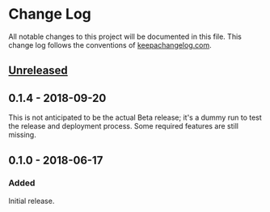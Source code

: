 # Change Log
All notable changes to this project will be documented in this file. This change log follows the conventions of [keepachangelog.com](http://keepachangelog.com/).

## [Unreleased]

## 0.1.4 - 2018-09-20
This is not anticipated to be the actual Beta release; it's a dummy run to test the release and deployment process. Some required features are still missing.

## 0.1.0 - 2018-06-17
### Added
Initial release.

[Unreleased]: https://github.com/your-name/adl-support/compare/0.1.1...HEAD
[0.1.1]: https://github.com/your-name/adl-support/compare/0.1.0...0.1.1
